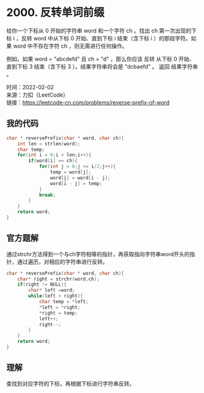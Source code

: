 # 2000. 反转单词前缀
给你一个下标从 0 开始的字符串 word 和一个字符 ch 。找出 ch 第一次出现的下标 i ，反转 word 中从下标 0 开始、直到下标 i 结束（含下标 i ）的那段字符。如果 word 中不存在字符 ch ，则无需进行任何操作。

例如，如果 word = "abcdefd" 且 ch = "d" ，那么你应该 反转 从下标 0 开始、直到下标 3 结束（含下标 3 ）。结果字符串将会是 "dcbaefd" 。
返回 结果字符串 。

时间：2022-02-02  
来源：力扣（LeetCode）  
链接：https://leetcode-cn.com/problems/reverse-prefix-of-word

## 我的代码
```C
char * reversePrefix(char * word, char ch){
    int len = strlen(word);
    char temp;
    for(int i = 0;i < len;i++){
        if(word[i] == ch){
            for(int j = 0;j <= i/2;j++){
                temp = word[j];
                word[j] = word[i - j];
                word[i - j] = temp;
            }
            break;
        }
    }
    return word;
}
```
## 官方题解
通过strchr方法得到一个与ch字符相等的指针，再获取指向字符串word开头的指针，通过遍历，对相应的字符串进行反转。
```C
char * reversePrefix(char * word, char ch){
    char* right = strchr(word,ch);
    if(right != NULL){
        char* left =word;
        while(left < right){
            char temp = *left;
            *left = *right;
            *right = temp;
            left++;
            right--;
        }
    }
    return word;
}
```
## 理解
查找到对应字符的下标，再根据下标进行字符串反转。
